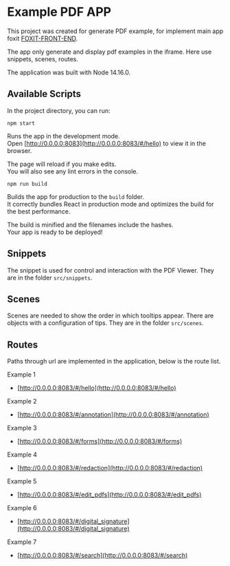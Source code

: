 # Example PDF APP

This project was created for generate PDF example, for implement main app foxit [FOXIT-FRONT-END](https://github.com/Halo-Lab/foxit-front-end).

The app only generate and display pdf examples in the iframe. Here use snippets, scenes, routes.

The application was built with Node 14.16.0.

## Available Scripts

In the project directory, you can run:

```
npm start
```

Runs the app in the development mode.\
Open [http://0.0.0.0:8083](http://0.0.0.0:8083/#/hello) to view it in the browser.

The page will reload if you make edits.\
You will also see any lint errors in the console.

```
npm run build
```

Builds the app for production to the `build` folder.\
It correctly bundles React in production mode and optimizes the build for the best performance.

The build is minified and the filenames include the hashes.\
Your app is ready to be deployed!

## Snippets 

The snippet is used for control and interaction with the PDF Viewer. They are in the folder `src/snippets`.

## Scenes 

Scenes are needed to show the order in which tooltips appear. There are objects with a configuration of tips.
They are in the folder `src/scenes`.

## Routes

Paths through url are implemented in the application, below is the route list.

Example 1 
* [http://0.0.0.0:8083/#/hello](http://0.0.0.0:8083/#/hello)

Example 2
* [http://0.0.0.0:8083/#/annotation](http://0.0.0.0:8083/#/annotation)

Example 3
* [http://0.0.0.0:8083/#/forms](http://0.0.0.0:8083/#/forms)

Example 4
* [http://0.0.0.0:8083/#/redaction](http://0.0.0.0:8083/#/redaction)

Example 5
* [http://0.0.0.0:8083/#/edit_pdfs](http://0.0.0.0:8083/#/edit_pdfs)

Example 6
* [http://0.0.0.0:8083/#/digital_signature](http://0.0.0.0:8083/#/digital_signature)

Example 7
* [http://0.0.0.0:8083/#/search](http://0.0.0.0:8083/#/search)

